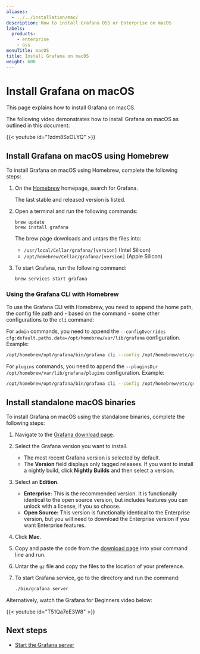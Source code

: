 ```yaml
---
aliases:
  - ../../installation/mac/
description: How to install Grafana OSS or Enterprise on macOS
labels:
  products:
    - enterprise
    - oss
menuTitle: macOS
title: Install Grafana on macOS
weight: 600
---
```


# Install Grafana on macOS

This page explains how to install Grafana on macOS.

The following video demonstrates how to install Grafana on macOS as outlined in this document:

{{< youtube id="1zdm8SxOLYQ" >}}

## Install Grafana on macOS using Homebrew

To install Grafana on macOS using Homebrew, complete the following steps:

1. On the [Homebrew](http://brew.sh/) homepage, search for Grafana.

   The last stable and released version is listed.

1. Open a terminal and run the following commands:

   ```
   brew update
   brew install grafana
   ```

   The brew page downloads and untars the files into:
   - `/usr/local/Cellar/grafana/[version]` (Intel Silicon)
   - `/opt/homebrew/Cellar/grafana/[version]` (Apple Silicon)

1. To start Grafana, run the following command:

   ```bash
   brew services start grafana
   ```

### Using the Grafana CLI with Homebrew

To use the Grafana CLI with Homebrew, you need to append the home path, the config file path and - based on the command - some other configurations to the `cli` command:

For `admin` commands, you need to append the `--configOverrides cfg:default.paths.data=/opt/homebrew/var/lib/grafana` configuration. Example:

```bash
/opt/homebrew/opt/grafana/bin/grafana cli --config /opt/homebrew/etc/grafana/grafana.ini --homepath /opt/homebrew/opt/grafana/share/grafana --configOverrides cfg:default.paths.data=/opt/homebrew/var/lib/grafana admin reset-admin-password <new password>
```

For `plugins` commands, you need to append the `--pluginsDir /opt/homebrew/var/lib/grafana/plugins` configuration. Example:

```bash
/opt/homebrew/opt/grafana/bin/grafana cli --config /opt/homebrew/etc/grafana/grafana.ini --homepath /opt/homebrew/opt/grafana/share/grafana --pluginsDir "/opt/homebrew/var/lib/grafana/plugins" plugins install <plugin-id>
```

## Install standalone macOS binaries

To install Grafana on macOS using the standalone binaries, complete the following steps:

1. Navigate to the [Grafana download page](/grafana/download).
1. Select the Grafana version you want to install.
   - The most recent Grafana version is selected by default.
   - The **Version** field displays only tagged releases. If you want to install a nightly build, click **Nightly Builds** and then select a version.
1. Select an **Edition**.
   - **Enterprise:** This is the recommended version. It is functionally identical to the open source version, but includes features you can unlock with a license, if you so choose.
   - **Open Source:** This version is functionally identical to the Enterprise version, but you will need to download the Enterprise version if you want Enterprise features.
1. Click **Mac**.
1. Copy and paste the code from the [download page](/grafana/download) into your command line and run.
1. Untar the `gz` file and copy the files to the location of your preference.
1. To start Grafana service, go to the directory and run the command:

   ```bash
   ./bin/grafana server
   ```

Alternatively, watch the Grafana for Beginners video below:

{{< youtube id="T51Qa7eE3W8" >}}

## Next steps

- [Start the Grafana server](../../start-restart-grafana/)
